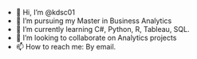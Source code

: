 - 👋 Hi, I’m @kdsc01
- 👀 I’m pursuing my Master in Business Analytics
- 🌱 I’m currently learning C#, Python, R, Tableau, SQL. 
- 💞️ I’m looking to collaborate on Analytics projects 
- 📫 How to reach me: By email. 

<!---
kdsc01/kdsc01 is a ✨ special ✨ repository because its `README.md` (this file) appears on your GitHub profile.
You can click the Preview link to take a look at your changes.
--->
